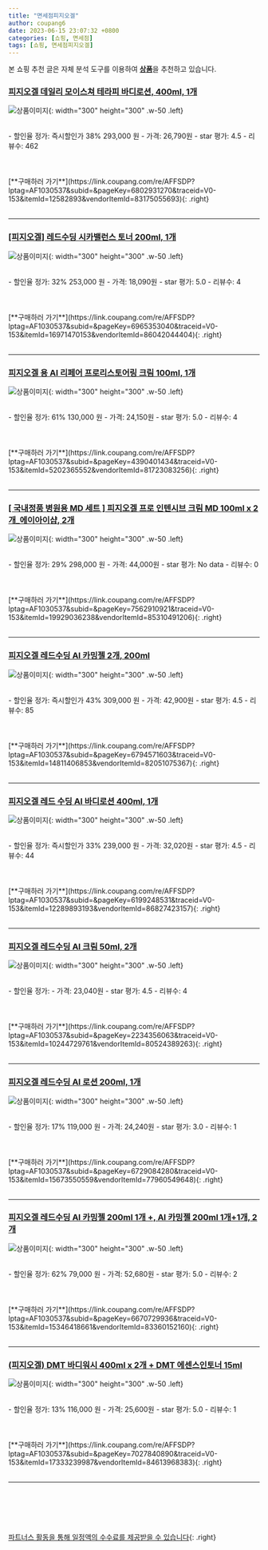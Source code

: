 ```yaml
---
title: "면세점피지오겔"
author: coupang6
date: 2023-06-15 23:07:32 +0800
categories: [쇼핑, 면세점]
tags: [쇼핑, 면세점피지오겔]
---
```


본 쇼핑 추천 글은 자체 분석 도구를 이용하여 [**상품**](https://link.coupang.com/a/bao1ui)을 추천하고 있습니다.

### [피지오겔 데일리 모이스쳐 테라피 바디로션, 400ml, 1개](https://link.coupang.com/re/AFFSDP?lptag=AF1030537&subid=&pageKey=6802931270&traceid=V0-153&itemId=12582893&vendorItemId=83175055693)

![상품이미지](https://thumbnail6.coupangcdn.com/thumbnails/remote/230x230ex/image/vendor_inventory/540b/dcd430b69287782db4086179af874e64c417c9f1cd222937bf9dbcb24a05.jpg){: width="300" height="300" .w-50 .left}


<br>
- 할인율 정가: 즉시할인가 38%  293,000   원
- 가격: 26,790원
- star 평가: 4.5
- 리뷰수: 462
<br>
<br>
<br>
<br>
[**구매하러 가기**](https://link.coupang.com/re/AFFSDP?lptag=AF1030537&subid=&pageKey=6802931270&traceid=V0-153&itemId=12582893&vendorItemId=83175055693){: .right}
<br>
<br>

---

### [[피지오겔] 레드수딩 시카밸런스 토너 200ml, 1개](https://link.coupang.com/re/AFFSDP?lptag=AF1030537&subid=&pageKey=6965353040&traceid=V0-153&itemId=16971470153&vendorItemId=86042044404)

![상품이미지](https://thumbnail6.coupangcdn.com/thumbnails/remote/230x230ex/image/vendor_inventory/4432/9637320552168e3203774fd1fcefe95e5d6319eb767cae09e39587ad4284.png){: width="300" height="300" .w-50 .left}


<br>
- 할인율 정가: 32%  253,000   원
- 가격: 18,090원
- star 평가: 5.0
- 리뷰수: 4
<br>
<br>
<br>
<br>
[**구매하러 가기**](https://link.coupang.com/re/AFFSDP?lptag=AF1030537&subid=&pageKey=6965353040&traceid=V0-153&itemId=16971470153&vendorItemId=86042044404){: .right}
<br>
<br>

---

### [피지오겔 용 AI 리페어 프로리스토어링 크림 100ml, 1개](https://link.coupang.com/re/AFFSDP?lptag=AF1030537&subid=&pageKey=4390401434&traceid=V0-153&itemId=5202365552&vendorItemId=81723083256)

![상품이미지](https://thumbnail7.coupangcdn.com/thumbnails/remote/230x230ex/image/vendor_inventory/de5d/11199d56b1552ceaf08472198bad5b1ef17a92430d8ba27db04aeaf2d62d.png){: width="300" height="300" .w-50 .left}


<br>
- 할인율 정가: 61%  130,000   원
- 가격: 24,150원
- star 평가: 5.0
- 리뷰수: 4
<br>
<br>
<br>
<br>
[**구매하러 가기**](https://link.coupang.com/re/AFFSDP?lptag=AF1030537&subid=&pageKey=4390401434&traceid=V0-153&itemId=5202365552&vendorItemId=81723083256){: .right}
<br>
<br>

---

### [[ 국내정품 병원용 MD 세트 ] 피지오겔 프로 인텐시브 크림 MD 100ml x 2개_에이아이샵, 2개](https://link.coupang.com/re/AFFSDP?lptag=AF1030537&subid=&pageKey=7562910921&traceid=V0-153&itemId=19929036238&vendorItemId=85310491206)

![상품이미지](https://thumbnail9.coupangcdn.com/thumbnails/remote/230x230ex/image/vendor_inventory/efa8/b503b5a89f79d69a7841e2a314da966dc9699a2d38586aa285f7b9c8c3d7.png){: width="300" height="300" .w-50 .left}


<br>
- 할인율 정가: 29%  298,000   원
- 가격: 44,000원
- star 평가: No data
- 리뷰수: 0
<br>
<br>
<br>
<br>
[**구매하러 가기**](https://link.coupang.com/re/AFFSDP?lptag=AF1030537&subid=&pageKey=7562910921&traceid=V0-153&itemId=19929036238&vendorItemId=85310491206){: .right}
<br>
<br>

---

### [피지오겔 레드수딩 AI 카밍젤 2개, 200ml](https://link.coupang.com/re/AFFSDP?lptag=AF1030537&subid=&pageKey=6794571603&traceid=V0-153&itemId=14811406853&vendorItemId=82051075367)

![상품이미지](https://thumbnail8.coupangcdn.com/thumbnails/remote/230x230ex/image/vendor_inventory/bdbe/32effb1ceb55532abd287981c46cfdcc8e5d517258ee34bdafe8defe3c30.jpg){: width="300" height="300" .w-50 .left}


<br>
- 할인율 정가: 즉시할인가 43%  309,000   원
- 가격: 42,900원
- star 평가: 4.5
- 리뷰수: 85
<br>
<br>
<br>
<br>
[**구매하러 가기**](https://link.coupang.com/re/AFFSDP?lptag=AF1030537&subid=&pageKey=6794571603&traceid=V0-153&itemId=14811406853&vendorItemId=82051075367){: .right}
<br>
<br>

---

### [피지오겔 레드 수딩 AI 바디로션 400ml, 1개](https://link.coupang.com/re/AFFSDP?lptag=AF1030537&subid=&pageKey=6199248531&traceid=V0-153&itemId=12289893193&vendorItemId=86827423157)

![상품이미지](https://thumbnail7.coupangcdn.com/thumbnails/remote/230x230ex/image/vendor_inventory/9b8b/f0b3d5b2a197fa3459bfb9f0300d78f693dabd3ff302a5eb2e42b03f7549.jpg){: width="300" height="300" .w-50 .left}


<br>
- 할인율 정가: 즉시할인가 33%  239,000   원
- 가격: 32,020원
- star 평가: 4.5
- 리뷰수: 44
<br>
<br>
<br>
<br>
[**구매하러 가기**](https://link.coupang.com/re/AFFSDP?lptag=AF1030537&subid=&pageKey=6199248531&traceid=V0-153&itemId=12289893193&vendorItemId=86827423157){: .right}
<br>
<br>

---

### [피지오겔 레드수딩 AI 크림 50ml, 2개](https://link.coupang.com/re/AFFSDP?lptag=AF1030537&subid=&pageKey=2234356063&traceid=V0-153&itemId=10244729761&vendorItemId=80524389263)

![상품이미지](https://thumbnail10.coupangcdn.com/thumbnails/remote/230x230ex/image/vendor_inventory/1592/ffd8f4948ea0e25847131a6a21c8cf41cffced8e681382a2bfc4b896cd28.jpg){: width="300" height="300" .w-50 .left}


<br>
- 할인율 정가: 
- 가격: 23,040원
- star 평가: 4.5
- 리뷰수: 4
<br>
<br>
<br>
<br>
[**구매하러 가기**](https://link.coupang.com/re/AFFSDP?lptag=AF1030537&subid=&pageKey=2234356063&traceid=V0-153&itemId=10244729761&vendorItemId=80524389263){: .right}
<br>
<br>

---

### [피지오겔 레드수딩 AI 로션 200ml, 1개](https://link.coupang.com/re/AFFSDP?lptag=AF1030537&subid=&pageKey=6729084280&traceid=V0-153&itemId=15673550559&vendorItemId=77960549648)

![상품이미지](https://thumbnail9.coupangcdn.com/thumbnails/remote/230x230ex/image/vendor_inventory/850b/28f1388101ea76466f4489d5e59400898c0af7987bf44c6e624560f5e5d4.jpg){: width="300" height="300" .w-50 .left}


<br>
- 할인율 정가: 17%  119,000   원
- 가격: 24,240원
- star 평가: 3.0
- 리뷰수: 1
<br>
<br>
<br>
<br>
[**구매하러 가기**](https://link.coupang.com/re/AFFSDP?lptag=AF1030537&subid=&pageKey=6729084280&traceid=V0-153&itemId=15673550559&vendorItemId=77960549648){: .right}
<br>
<br>

---

### [피지오겔 레드수딩 AI 카밍젤 200ml 1개 +, AI 카밍젤 200ml 1개+1개, 2개](https://link.coupang.com/re/AFFSDP?lptag=AF1030537&subid=&pageKey=6670729936&traceid=V0-153&itemId=15346418661&vendorItemId=83360152160)

![상품이미지](https://thumbnail10.coupangcdn.com/thumbnails/remote/230x230ex/image/vendor_inventory/a6ff/4a65b64bfd35f85592cd3ce13be5d739e9cbb312514af4a13e44bd611152.jpg){: width="300" height="300" .w-50 .left}


<br>
- 할인율 정가: 62%  79,000   원
- 가격: 52,680원
- star 평가: 5.0
- 리뷰수: 2
<br>
<br>
<br>
<br>
[**구매하러 가기**](https://link.coupang.com/re/AFFSDP?lptag=AF1030537&subid=&pageKey=6670729936&traceid=V0-153&itemId=15346418661&vendorItemId=83360152160){: .right}
<br>
<br>

---

### [(피지오겔) DMT 바디워시 400ml x 2개 + DMT 에센스인토너 15ml](https://link.coupang.com/re/AFFSDP?lptag=AF1030537&subid=&pageKey=7027840890&traceid=V0-153&itemId=17333239987&vendorItemId=84613968383)

![상품이미지](https://thumbnail9.coupangcdn.com/thumbnails/remote/230x230ex/image/vendor_inventory/bc21/72751872a4bb3a8f38a49d5c8bbf3b4ce242e91b7e674cb653d833faa264.jpg){: width="300" height="300" .w-50 .left}


<br>
- 할인율 정가: 13%  116,000   원
- 가격: 25,600원
- star 평가: 5.0
- 리뷰수: 1
<br>
<br>
<br>
<br>
[**구매하러 가기**](https://link.coupang.com/re/AFFSDP?lptag=AF1030537&subid=&pageKey=7027840890&traceid=V0-153&itemId=17333239987&vendorItemId=84613968383){: .right}
<br>
<br>

---
<br><br><br><br><br> [파트너스 활동을 통해 일정액의 수수료를 제공받을 수 있습니다](https://link.coupang.com/a/bao1ui){: .right}